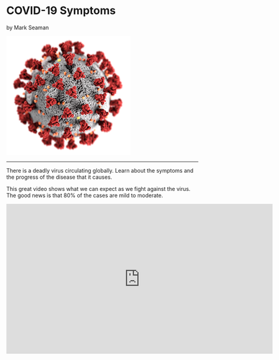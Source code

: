 # COVID-19 Symptoms

by Mark Seaman

![](img/coronavirus.png)

---

There is a deadly virus circulating globally.  Learn about the symptoms and the progress of the 
disease that it causes.

This great video shows what we can expect as we fight against the virus.  The good news is that 
80% of the cases are mild to moderate.


<iframe width="699" height="393" src="https://www.youtube.com/embed/OOJqHPfG7pA" frameborder="0" allow="accelerometer; autoplay; encrypted-media; gyroscope; picture-in-picture" allowfullscreen>
</iframe>

